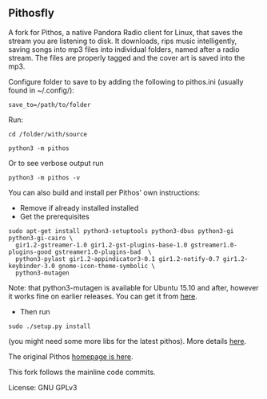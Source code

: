 Pithosfly
------

A fork for Pithos, a native Pandora Radio client for Linux, that saves the stream you are listening to disk.
It downloads, rips music intelligently, saving songs into mp3 files into individual folders, named after a radio stream. The files are properly tagged and the cover art is saved into the mp3.

Configure folder to save to by adding the following to pithos.ini (usually found in ~/.config/):

`save_to=/path/to/folder`

Run:

`cd /folder/with/source`

`python3 -m pithos`

Or to see verbose output run

`python3 -m pithos -v`

You can also build and install per Pithos' own instructions:
* Remove if already installed installed
* Get the prerequisites
```
sudo apt-get install python3-setuptools python3-dbus python3-gi python3-gi-cairo \
  gir1.2-gstreamer-1.0 gir1.2-gst-plugins-base-1.0 gstreamer1.0-plugins-good gstreamer1.0-plugins-bad  \
  python3-pylast gir1.2-appindicator3-0.1 gir1.2-notify-0.7 gir1.2-keybinder-3.0 gnome-icon-theme-symbolic \
  python3-mutagen
```

Note: that python3-mutagen is available for Ubuntu 15.10 and after, however it works fine on earlier releases. You can get it from [here](https://launchpad.net/ubuntu/+source/mutagen).

* Then run

`sudo ./setup.py install`

(you might need some more libs for the latest pithos). More details [here](https://github.com/pithos/pithos/wiki/Installing-from-Source).

The original Pithos [homepage is here](http://pithos.github.io).

This fork follows the mainline code commits.

License: GNU GPLv3
